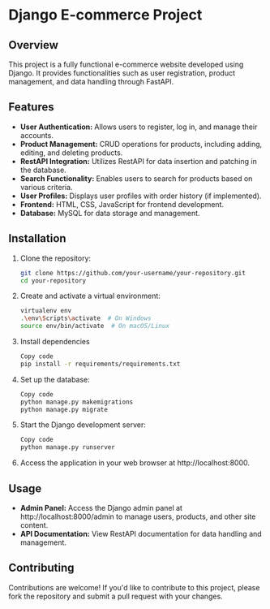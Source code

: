 
# Django E-commerce Project

## Overview
This project is a fully functional e-commerce website developed using Django. It provides functionalities such as user registration, product management, and data handling through FastAPI.

## Features
- **User Authentication:** Allows users to register, log in, and manage their accounts.
- **Product Management:** CRUD operations for products, including adding, editing, and deleting products.
- **RestAPI Integration:** Utilizes RestAPI for data insertion and patching in the database.
- **Search Functionality:** Enables users to search for products based on various criteria.
- **User Profiles:** Displays user profiles with order history (if implemented).
- **Frontend:** HTML, CSS, JavaScript for frontend development.
- **Database:** MySQL for data storage and management.

## Installation
1. Clone the repository:
   ```bash
   git clone https://github.com/your-username/your-repository.git
   cd your-repository
2. Create and activate a virtual environment:
   ```bash
   virtualenv env
   .\env\Scripts\activate  # On Windows
   source env/bin/activate  # On macOS/Linux
3. Install dependencies
   ```bash
   Copy code
   pip install -r requirements/requirements.txt
4. Set up the database:
   ```bash
   Copy code
   python manage.py makemigrations
   python manage.py migrate
5. Start the Django development server:
   ```bash
   Copy code
   python manage.py runserver
6. Access the application in your web browser at http://localhost:8000.



## Usage
- **Admin Panel:** Access the Django admin panel at http://localhost:8000/admin to manage users, products, and other site content.
- **API Documentation:** View RestAPI documentation for data handling and management.
## Contributing
Contributions are welcome! If you'd like to contribute to this project, please fork the repository and submit a pull request with your changes.
